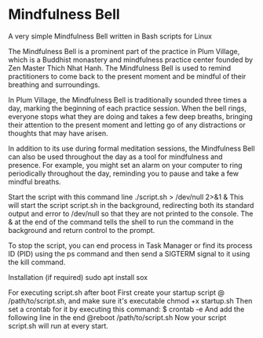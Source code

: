 # Mindfulness Bell
A very simple Mindfulness Bell written in Bash scripts for Linux

The Mindfulness Bell is a prominent part of the practice in Plum Village, 
which is a Buddhist monastery and mindfulness practice center founded by 
Zen Master Thich Nhat Hanh. The Mindfulness Bell is used to remind 
practitioners to come back to the present moment and be mindful of 
their breathing and surroundings.

In Plum Village, the Mindfulness Bell is traditionally sounded 
three times a day, marking the beginning of each practice session. 
When the bell rings, everyone stops what they are doing and 
takes a few deep breaths, bringing their attention to the 
present moment and letting go of any distractions or thoughts 
that may have arisen.

In addition to its use during formal meditation sessions, 
the Mindfulness Bell can also be used throughout the day as a tool 
for mindfulness and presence. For example, you might set an alarm 
on your computer to ring periodically throughout the day, 
reminding you to pause and take a few mindful breaths.

Start the script with this command line
./script.sh > /dev/null 2>&1 &
This will start the script script.sh in the background, 
redirecting both its standard output and error to /dev/null 
so that they are not printed to the console. 
The & at the end of the command tells the shell to run the 
command in the background and return control to the prompt.

To stop the script, you can end process in Task Manager or
find its process ID (PID) using the ps command and then 
send a SIGTERM signal to it using the kill command.

Installation (if required)
sudo apt install sox

For executing script.sh after boot
First create your startup script @ /path/to/script.sh, 
and make sure it's executable
chmod +x startup.sh
Then set a crontab for it by executing this command:
$ crontab -e
And add the following line in the end 
@reboot  /path/to/script.sh
Now your script script.sh will run at every start.

